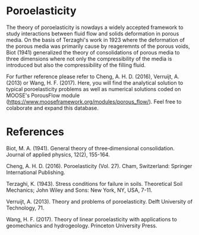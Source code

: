 # Poroelasticity

The theory of poroelasticity is nowdays a widely accepted framework to study interactions between fluid flow and solids deformation in porous media. On the basis of Terzaghi's work in 1923 where the deformation of the porous media was primarily cause by reageremnts of the porous voids, Biot (1941) generalized the theory of consolidations of porous media to three dimensions where not only the compressibility of the media is introduced but also the compressibility of the filling fluid. 

For further reference please refer to Cheng, A. H. D. (2016), Verruijt, A. (2013) or 
Wang, H. F. (2017). Here, you will find the analytical solution to typical poroelasticity problems as well as numerical solutions coded on MOOSE's PorousFlow module (https://www.mooseframework.org/modules/porous_flow/). Feel free to colaborate and expand this database.


# References
Biot, M. A. (1941). General theory of three‐dimensional consolidation. Journal of applied physics, 12(2), 155-164.

Cheng, A. H. D. (2016). Poroelasticity (Vol. 27). Cham, Switzerland: Springer International Publishing.

Terzaghi, K. (1943). Stress conditions for failure in soils. Theoretical Soil Mechanics; John Wiley and Sons: New York, NY, USA, 7-11.

Verruijt, A. (2013). Theory and problems of poroelasticity. Delft University of Technology, 71.

Wang, H. F. (2017). Theory of linear poroelasticity with applications to geomechanics and hydrogeology. Princeton University Press.


